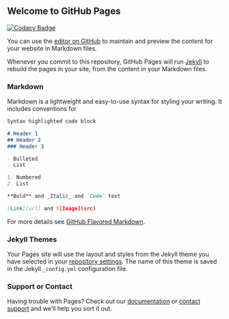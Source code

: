 ## Welcome to GitHub Pages

[![Codacy Badge](https://api.codacy.com/project/badge/Grade/df2da949f5d345d09949a0e3278b519b)](https://app.codacy.com/gh/rshajib/StringCounter?utm_source=github.com&utm_medium=referral&utm_content=rshajib/StringCounter&utm_campaign=Badge_Grade_Settings)

You can use the [editor on GitHub](https://github.com/rayShajib/StringCounter/edit/master/README.md) to maintain and preview the content for your website in Markdown files.

Whenever you commit to this repository, GitHub Pages will run [Jekyll](https://jekyllrb.com/) to rebuild the pages in your site, from the content in your Markdown files.

### Markdown

Markdown is a lightweight and easy-to-use syntax for styling your writing. It includes conventions for

```markdown
Syntax highlighted code block

# Header 1
## Header 2
### Header 3

- Bulleted
- List

1. Numbered
2. List

**Bold** and _Italic_ and `Code` text

[Link](url) and ![Image](src)
```

For more details see [GitHub Flavored Markdown](https://guides.github.com/features/mastering-markdown/).

### Jekyll Themes

Your Pages site will use the layout and styles from the Jekyll theme you have selected in your [repository settings](https://github.com/rayShajib/StringCounter/settings). The name of this theme is saved in the Jekyll `_config.yml` configuration file.

### Support or Contact

Having trouble with Pages? Check out our [documentation](https://help.github.com/categories/github-pages-basics/) or [contact support](https://github.com/contact) and we’ll help you sort it out.
